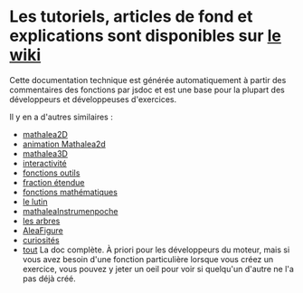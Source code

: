 # Les tutoriels, articles de fond et explications sont disponibles sur [le wiki](https://github.com/mathalea/mathalea/wiki)

Cette documentation technique est générée automatiquement à partir des commentaires des fonctions par jsdoc et est une base pour la plupart des développeurs et développeuses d'exercices.

Il y en a d'autres similaires :
* [mathalea2D](JC/2d)
* [animation Mathalea2d](JC/2dAnimation)
* [mathalea3D](JC/3d)
* [interactivité](JC/interactif)
* [fonctions outils](JC/outils)
* [fraction étendue](JC/fractionEtendue)
* [fonctions mathématiques](JC/fonctionsMaths)
* [le lutin](JC/2dLutin)
* [mathaleaInstrumenpoche](instrumenpoche)
* [les arbres](JC/arbres)
* [AleaFigure](JC/aleaFigure)
* [curiosités](JC/curiosites)
* [tout](tout/) La doc complète. À priori pour les développeurs du moteur, mais si vous avez besoin d'une fonction particulière lorsque vous créez un exercice, vous pouvez y jeter un oeil pour voir si quelqu'un d'autre ne l'a pas déjà créé.
